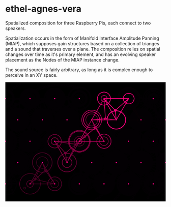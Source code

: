 # ethel-agnes-vera

Spatialized composition for three Raspberry Pis, each connect to two speakers.

Spatialization occurs in the form of Manifold Interface Amplitude Panning (MIAP), which supposes gain structures based on a collection of trianges and a sound that traverses over a plane. The composition relies on spatial changes over time as it's primary element, and has an evolving speaker placement as the Nodes of the MIAP instance change.

The sound source is fairly arbitrary, as long as it is complex enough to perceive in an XY space.


![miap](miap-image.png)

